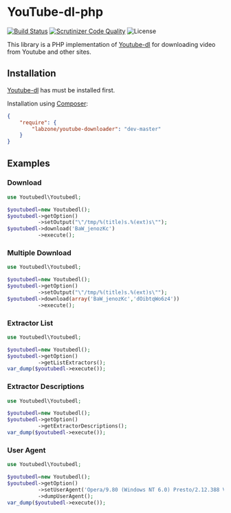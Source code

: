 # YouTube-dl-php
[![Build Status](https://travis-ci.org/labzone/Youtube-dl-php.svg?branch=master)](https://travis-ci.org/labzone/Youtube-dl-php) [![Scrutinizer Code Quality](https://scrutinizer-ci.com/g/labzone/Youtube-dl-php/badges/quality-score.png?b=master)](https://scrutinizer-ci.com/g/labzone/Youtube-dl-php/?branch=master) ![License](https://img.shields.io/badge/license-MIT-blue.svg)

This library is a PHP implementation of [Youtube-dl](https://github.com/rg3/youtube-dl) for downloading video from Youtube and other sites.

## Installation
[Youtube-dl](https://github.com/rg3/youtube-dl) has must be installed first.

Installation using [Composer](https://getcomposer.org):

```json
{
    "require": {
        "labzone/youtube-downloader": "dev-master"
    }
}
```

## Examples
### Download

```php
use Youtubedl\Youtubedl;

$youtubedl=new Youtubedl();
$youtubedl->getOption()
          ->setOutput("\"/tmp/%(title)s.%(ext)s\"");
$youtubedl->download('BaW_jenozKc')
          ->execute();
```

### Multiple Download

```php
use Youtubedl\Youtubedl;

$youtubedl=new Youtubedl();
$youtubedl->getOption()
          ->setOutput("\"/tmp/%(title)s.%(ext)s\"");
$youtubedl->download(array('BaW_jenozKc','dOibtqWo6z4'))
          ->execute();
```

### Extractor List

```php
use Youtubedl\Youtubedl;

$youtubedl=new Youtubedl();
$youtubedl->getOption()
          ->getListExtractors();
var_dump($youtubedl->execute());
```

### Extractor Descriptions

```php
use Youtubedl\Youtubedl;

$youtubedl=new Youtubedl();
$youtubedl->getOption()
          ->getExtractorDescriptions();
var_dump($youtubedl->execute());
```

### User Agent

```php
use Youtubedl\Youtubedl;

$youtubedl=new Youtubedl();
$youtubedl->getOption()
          ->setUserAgent('Opera/9.80 (Windows NT 6.0) Presto/2.12.388 Version/12.14')
          ->dumpUserAgent();
var_dump($youtubedl->execute());
```
